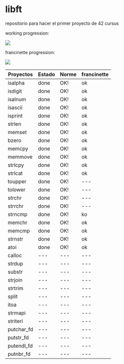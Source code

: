 # libft
repositorio para hacer el primer proyecto de 42 cursus

working progression:

![](https://geps.dev/progress/61)

francinette progression:

![](https://geps.dev/progress/44)

| Proyectos | Estado | Norme | francinette |
| ---       | ---    | --- | --- |
| isalpha | done | OK! | ok |
| isdigit | done | OK! | ok |
| isalnum | done | OK! | ok |
| isascii | done | OK! | ok |
| isprint | done | OK! | ok |
| strlen | done | OK! | ok |
| memset | done | OK! | ok |
| bzero | done | OK! | ok |
| memcpy | done | OK! | ok |
| memmove | done | OK! | ok |
| strlcpy | done | OK! | ok |
| strlcat | done | OK! | ok |
| toupper | done | OK! | --- |
| tolower | done | OK! | --- |
| strchr | done | OK! | --- |
| strrchr | done | OK! | --- |
| strncmp | done | OK! | ko |
| memchr | done | OK! | ok |
| memcmp | done | OK! | ok |
| strnstr | done | OK! | ok |
| atoi | done | OK! | ok |
| calloc | --- | --- | --- |
| strdup | --- | --- | --- |
| substr | --- | --- | --- |
| strjoin | --- | --- | --- |
| strtrim | --- | --- | --- |
| split | --- | --- | --- |
| itoa | --- | --- | --- |
| strmapi | --- | --- | --- |
| striteri | --- | --- | --- |
| putchar_fd | --- | --- | --- |
| putstr_fd | --- | --- | --- |
| putendl_fd | --- | --- | --- |
| putnbr_fd | --- | --- | --- |
